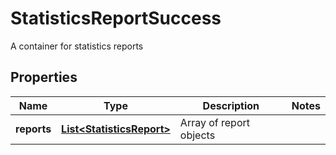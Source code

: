 

# StatisticsReportSuccess

A container for statistics reports
## Properties

Name | Type | Description | Notes
------------ | ------------- | ------------- | -------------
**reports** | [**List&lt;StatisticsReport&gt;**](StatisticsReport.md) | Array of report objects | 



